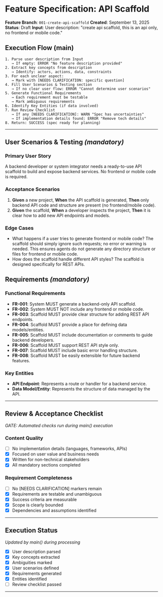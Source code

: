 # Feature Specification: API Scaffold

**Feature Branch**: `001-create-api-scaffold`
**Created**: September 13, 2025
**Status**: Draft
**Input**: User description: "create api scaffold, this is an api only, no frontend or mobile code."

## Execution Flow (main)
```
1. Parse user description from Input
   → If empty: ERROR "No feature description provided"
2. Extract key concepts from description
   → Identify: actors, actions, data, constraints
3. For each unclear aspect:
   → Mark with [NEEDS CLARIFICATION: specific question]
4. Fill User Scenarios & Testing section
   → If no clear user flow: ERROR "Cannot determine user scenarios"
5. Generate Functional Requirements
   → Each requirement must be testable
   → Mark ambiguous requirements
6. Identify Key Entities (if data involved)
7. Run Review Checklist
   → If any [NEEDS CLARIFICATION]: WARN "Spec has uncertainties"
   → If implementation details found: ERROR "Remove tech details"
8. Return: SUCCESS (spec ready for planning)
```

---

## User Scenarios & Testing *(mandatory)*

### Primary User Story
A backend developer or system integrator needs a ready-to-use API scaffold to build and expose backend services. No frontend or mobile code is required.

### Acceptance Scenarios
1. **Given** a new project, **When** the API scaffold is generated, **Then** only backend API code and structure are present (no frontend/mobile code).
2. **Given** the scaffold, **When** a developer inspects the project, **Then** it is clear how to add new API endpoints and models.

### Edge Cases
- What happens if a user tries to generate frontend or mobile code? The scaffold should simply ignore such requests; no error or warning is needed. This ensures agents do not generate any directory structure or files for frontend or mobile code.
- How does the scaffold handle different API styles? The scaffold is designed specifically for REST APIs.

## Requirements *(mandatory)*

### Functional Requirements
- **FR-001**: System MUST generate a backend-only API scaffold.
- **FR-002**: System MUST NOT include any frontend or mobile code.
- **FR-003**: Scaffold MUST provide clear structure for adding REST API endpoints.
- **FR-004**: Scaffold MUST provide a place for defining data models/entities.
- **FR-005**: Scaffold MUST include documentation or comments to guide backend developers.
- **FR-006**: Scaffold MUST support REST API style only.
- **FR-007**: Scaffold MUST include basic error handling structure.
- **FR-008**: Scaffold MUST be easily extensible for future backend features.

### Key Entities
- **API Endpoint**: Represents a route or handler for a backend service.
- **Data Model/Entity**: Represents the structure of data managed by the API.

---

## Review & Acceptance Checklist
*GATE: Automated checks run during main() execution*

### Content Quality
- [ ] No implementation details (languages, frameworks, APIs)
- [x] Focused on user value and business needs
- [x] Written for non-technical stakeholders
- [x] All mandatory sections completed

### Requirement Completeness
- [ ] No [NEEDS CLARIFICATION] markers remain
- [x] Requirements are testable and unambiguous  
- [x] Success criteria are measurable
- [x] Scope is clearly bounded
- [x] Dependencies and assumptions identified

---

## Execution Status
*Updated by main() during processing*

- [x] User description parsed
- [x] Key concepts extracted
- [x] Ambiguities marked
- [x] User scenarios defined
- [x] Requirements generated
- [x] Entities identified
- [ ] Review checklist passed

---
